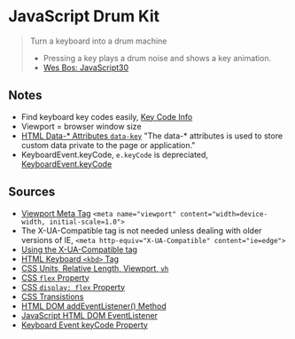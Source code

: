 # JavaScript Drum Kit

> Turn a keyboard into a drum machine
> - Pressing a key plays a drum noise and shows a key animation.
> - [Wes Bos: JavaScript30](https://javascript30.com/)






## Notes

- Find keyboard key codes easily,  [Key Code Info](http://keycode.info/)
- Viewport = browser window size
- [HTML Data-* Attributes `data-key`](https://www.w3schools.com/tags/att_global_data.asp) "The data-* attributes is used to store custom data private to the page or application."
- KeyboardEvent.keyCode, `e.keyCode` is depreciated, [KeyboardEvent.keyCode](https://developer.mozilla.org/en-US/docs/Web/API/KeyboardEvent/keyCode)

## Sources

- [Viewport Meta Tag](https://www.w3schools.com/css/css_rwd_viewport.asp)  `<meta name="viewport" content="width=device-width, initial-scale=1.0">`
- The X-UA-Compatible tag is not needed unless dealing with older versions of IE, `<meta http-equiv="X-UA-Compatible" content="ie=edge">`
- [Using the X-UA-Compatible tag](https://stackoverflow.com/questions/6771258/what-does-meta-http-equiv-x-ua-compatible-content-ie-edge-do)
- [HTML Keyboard `<kbd>` Tag](https://www.w3schools.com/Tags/tag_kbd.asp)
- [CSS Units, Relative Length, Viewport, `vh`](https://www.w3schools.com/CSSref/css_units.asp)
- [CSS `flex` Property](https://www.w3schools.com/cssref/css3_pr_flex.asp)
- [CSS `display: flex` Property](https://www.w3schools.com/CSSref/pr_class_display.asp)
- [CSS Transistions](https://www.w3schools.com/css/css3_transitions.asp)
- [HTML DOM addEventListener() Method](https://www.w3schools.com/jsref/met_document_addeventlistener.asp)
- [JavaScript HTML DOM EventListener](https://www.w3schools.com/js/js_htmldom_eventlistener.asp)
- [Keyboard Event keyCode Property](https://www.w3schools.com/jsref/event_key_keycode.asp)
